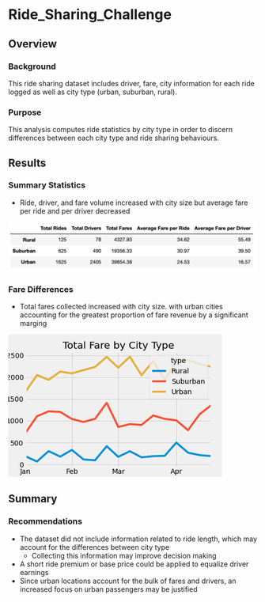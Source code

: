 # Ride_Sharing_Challenge

## Overview

### Background

This ride sharing dataset includes driver, fare, city information for each ride logged as well as city type (urban, suburban, rural).

### Purpose

This analysis computes ride statistics by city type in order to discern differences between each city type and ride sharing behaviours. 

## Results

### Summary Statistics
  
  * Ride, driver, and fare volume increased with city size but average fare per ride and per driver decreased

![summary statistics](Ride_summary_df.png)

### Fare Differences

  * Total fares collected increased with city size. with urban cities accounting for the greatest proportion of fare revenue by a significant marging
  
![Fare by city type](Fare_by_city_type.png)

## Summary

### Recommendations

  * The dataset did not include information related to ride length, which may account for the differences between city type
    * Collecting this information may improve decision making 
  * A short ride premium or base price could be applied to equalize driver earnings
  * Since urban locations account for the bulk of fares and drivers, an increased focus on urban passengers may be justified


